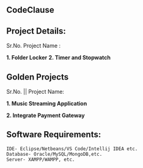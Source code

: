 ## CodeClause

## Project Details: 

Sr.No.     Project Name : 

   **1.	      Folder Locker**
   **2.	      Timer and Stopwatch**

## Golden Projects
Sr.No.   ||   Project Name: 


   **1.	        Music Streaming Application**


   **2.	        Integrate Payment Gateway**

## Software Requirements:
    IDE- Eclipse/Netbeans/VS Code/Intellij IDEA etc.
    Database- Oracle/MySQL/MongoDB,etc.
    Server- XAMPP/WAMPP, etc.


